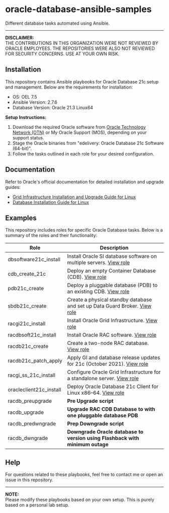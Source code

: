 # oracle-database-ansible-samples

Different database tasks automated using Ansible.

---

**DISCLAIMER:**  
THE CONTRIBUTIONS IN THIS ORGANIZATION WERE NOT REVIEWED BY ORACLE EMPLOYEES. THE REPOSITORIES WERE ALSO NOT REVIEWED FOR SECURITY CONCERNS. USE AT YOUR OWN RISK.

## Installation

This repository contains Ansible playbooks for Oracle Database 21c setup and management. Below are the requirements for installation:

- OS: OEL 7.5
- Ansible Version: 2.7.6
- Database Version: Oracle 21.3 Linux64

**Setup Instructions:**
1. Download the required Oracle software from [Oracle Technology Network (OTN)](http://www.oracle.com/technetwork/indexes/downloads/index.html) or My Oracle Support (MOS), depending on your support status.
2. Stage the Oracle binaries from "edelivery: Oracle Database 21c Software (64-bit)".
3. Follow the tasks outlined in each role for your desired configuration.

## Documentation

Refer to Oracle's official documentation for detailed installation and upgrade guides:

- [Grid Infrastructure Installation and Upgrade Guide for Linux](https://docs.oracle.com/en/database/oracle/oracle-database/21/install-and-upgrade.html)
- [Database Installation Guide for Linux](https://docs.oracle.com/en/database/oracle/oracle-database/21/ladbi/index.html)

## Examples

This repository includes roles for specific Oracle Database tasks. Below is a summary of the roles and their functionality:

| Role                   | Description                                                                                                                                          |
|------------------------|------------------------------------------------------------------------------------------------------------------------------------------------------|
| dbsoftware21c_install | Install Oracle SI database software on multiple servers. [View role](https://github.com/asiandevs/oracle21c/tree/main/roles/dbsoftware21c_install)   |
| cdb_create_21c        | Deploy an empty Container Database (CDB). [View role](https://github.com/asiandevs/oracle21c/tree/main/roles/cdb_create_21c)                        |
| pdb21c_create         | Deploy a pluggable database (PDB) to an existing CDB. [View role](https://github.com/asiandevs/oracle21c/tree/main/roles/pdb21c_create)             |
| sbdb21c_create        | Create a physical standby database and set up Data Guard Broker. [View role](https://github.com/asiandevs/oracle21c/tree/main/roles/sbdb21c_create) |
| racgi21c_install      | Install Oracle Grid Infrastructure. [View role](https://github.com/asiandevs/oracle21c/tree/main/roles/racgi21c_install)                            |
| racdbsoft21c_install  | Install Oracle RAC software. [View role](https://github.com/asiandevs/oracle21c/tree/main/roles/racdbsoft21c_install)                                |
| racdb21c_create       | Create a two-node RAC database. [View role](https://github.com/asiandevs/oracle21c/tree/main/roles/racdb21c_create)                                  |
| racdb21c_patch_apply  | Apply GI and database release updates for 21c (October 2021). [View role](https://github.com/asiandevs/oracle21c/tree/main/roles/racdb21c_patch_apply) |
| racgi_ss_21c_install  | Configure Oracle Grid Infrastructure for a standalone server. [View role](https://github.com/asiandevs/oracle21c/tree/main/roles/racgi_ss_21c_install) |
| oracleclient21c_install | Deploy Oracle Database 21c Client for Linux x86–64. [View role](https://github.com/asiandevs/oracle21c/tree/main/roles/oracleclient21c_install)   |
racdb_preupgrade       |  **Pre Upgrade script**
racdb_upgrade          |  **Upgrade RAC CDB Database to with one pluggable database PDB**
racdb_predwngrade      |  **Prep Downgrade script**
racdb_dwngrade         |  **Downgrade Oracle database to version using Flashback with minimum outage**

## Help

For questions related to these playbooks, feel free to contact me or open an issue in this repository.

---

**NOTE:**  
Please modify these playbooks based on your own setup. This is purely based on a personal lab setup.
